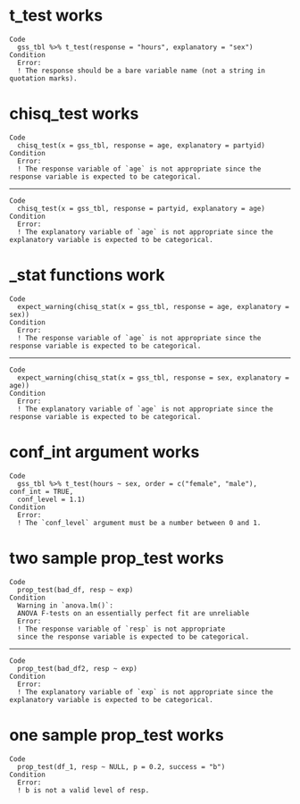 # t_test works

    Code
      gss_tbl %>% t_test(response = "hours", explanatory = "sex")
    Condition
      Error:
      ! The response should be a bare variable name (not a string in quotation marks).

# chisq_test works

    Code
      chisq_test(x = gss_tbl, response = age, explanatory = partyid)
    Condition
      Error:
      ! The response variable of `age` is not appropriate since the response variable is expected to be categorical.

---

    Code
      chisq_test(x = gss_tbl, response = partyid, explanatory = age)
    Condition
      Error:
      ! The explanatory variable of `age` is not appropriate since the explanatory variable is expected to be categorical.

# _stat functions work

    Code
      expect_warning(chisq_stat(x = gss_tbl, response = age, explanatory = sex))
    Condition
      Error:
      ! The response variable of `age` is not appropriate since the response variable is expected to be categorical.

---

    Code
      expect_warning(chisq_stat(x = gss_tbl, response = sex, explanatory = age))
    Condition
      Error:
      ! The explanatory variable of `age` is not appropriate since the response variable is expected to be categorical.

# conf_int argument works

    Code
      gss_tbl %>% t_test(hours ~ sex, order = c("female", "male"), conf_int = TRUE,
      conf_level = 1.1)
    Condition
      Error:
      ! The `conf_level` argument must be a number between 0 and 1.

# two sample prop_test works

    Code
      prop_test(bad_df, resp ~ exp)
    Condition
      Warning in `anova.lm()`:
      ANOVA F-tests on an essentially perfect fit are unreliable
      Error:
      ! The response variable of `resp` is not appropriate
      since the response variable is expected to be categorical.

---

    Code
      prop_test(bad_df2, resp ~ exp)
    Condition
      Error:
      ! The explanatory variable of `exp` is not appropriate since the explanatory variable is expected to be categorical.

# one sample prop_test works

    Code
      prop_test(df_1, resp ~ NULL, p = 0.2, success = "b")
    Condition
      Error:
      ! b is not a valid level of resp.

